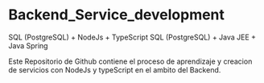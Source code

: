# Backend_Service_development
SQL (PostgreSQL) + NodeJs + TypeScript
SQL (PostgreSQL) + Java JEE + Java Spring

Este Repositorio de Github contiene el proceso de aprendizaje y creacion de servicios con NodeJs y typeScript en el ambito del Backend.
